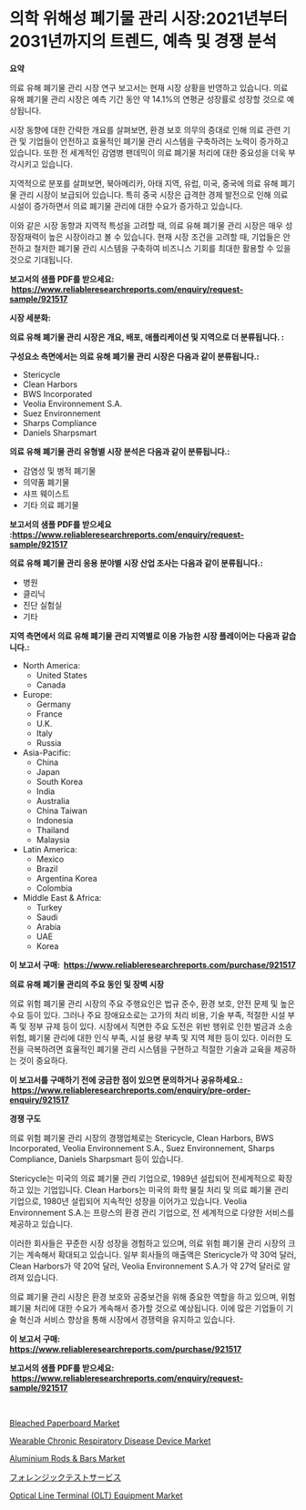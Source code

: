 <p><h1>의학 위해성 폐기물 관리 시장:2021년부터 2031년까지의 트렌드, 예측 및 경쟁 분석</h1></p><p><strong>요약</strong></p>
<p><p>의료 유해 폐기물 관리 시장 연구 보고서는 현재 시장 상황을 반영하고 있습니다. 의료 유해 폐기물 관리 시장은 예측 기간 동안 약 14.1%의 연평균 성장률로 성장할 것으로 예상됩니다.</p><p>시장 동향에 대한 간략한 개요를 살펴보면, 환경 보호 의무의 증대로 인해 의료 관련 기관 및 기업들이 안전하고 효율적인 폐기물 관리 시스템을 구축하려는 노력이 증가하고 있습니다. 또한 전 세계적인 감염병 팬데믹이 의료 폐기물 처리에 대한 중요성을 더욱 부각시키고 있습니다.</p><p>지역적으로 분포를 살펴보면, 북아메리카, 아태 지역, 유럽, 미국, 중국에 의료 유해 폐기물 관리 시장이 보급되어 있습니다. 특히 중국 시장은 급격한 경제 발전으로 인해 의료 시설이 증가하면서 의료 폐기물 관리에 대한 수요가 증가하고 있습니다.</p><p>이와 같은 시장 동향과 지역적 특성을 고려할 때, 의료 유해 폐기물 관리 시장은 매우 성장잠재력이 높은 시장이라고 볼 수 있습니다. 현재 시장 조건을 고려할 때, 기업들은 안전하고 철저한 폐기물 관리 시스템을 구축하여 비즈니스 기회를 최대한 활용할 수 있을 것으로 기대됩니다.</p></p>
<p><strong>보고서의 샘플 PDF를 받으세요: &nbsp;<a href="https://www.reliableresearchreports.com/enquiry/request-sample/921517">https://www.reliableresearchreports.com/enquiry/request-sample/921517</a></strong></p>
<p><strong>시장 세분화:</strong></p>
<p><strong> 의료 유해 폐기물 관리 시장은 개요, 배포, 애플리케이션 및 지역으로 더 분류됩니다. :</strong></p>
<p><strong>구성요소 측면에서는 의료 유해 폐기물 관리 시장은 다음과 같이 분류됩니다.:</strong></p>
<p><ul><li>Stericycle</li><li>Clean Harbors</li><li>BWS Incorporated</li><li>Veolia Environnement S.A.</li><li>Suez Environnement</li><li>Sharps Compliance</li><li>Daniels Sharpsmart</li></ul></p>
<p><strong> 의료 유해 폐기물 관리 유형별 시장 분석은 다음과 같이 분류됩니다.:</strong></p>
<p><ul><li>감염성 및 병적 폐기물</li><li>의약품 폐기물</li><li>샤프 웨이스트</li><li>기타 의료 폐기물</li></ul></p>
<p><strong>보고서의 샘플 PDF를 받으세요 :<a href="https://www.reliableresearchreports.com/enquiry/request-sample/921517">https://www.reliableresearchreports.com/enquiry/request-sample/921517</a></strong></p>
<p><strong> 의료 유해 폐기물 관리 응용 분야별 시장 산업 조사는 다음과 같이 분류됩니다.:</strong></p>
<p><ul><li>병원</li><li>클리닉</li><li>진단 실험실</li><li>기타</li></ul></p>
<p><strong>지역 측면에서 의료 유해 폐기물 관리 지역별로 이용 가능한 시장 플레이어는 다음과 같습니다.:</strong></p>
<p><ul>
    <li>
        North America:
        <ul>
            <li>United States</li>
            <li>Canada</li>
        </ul>
    </li>
    <li>
        Europe:
        <ul>
            <li>Germany</li>
            <li>France</li>
            <li>U.K.</li>
            <li>Italy</li>
            <li>Russia</li>
        </ul>
    </li>
    <li>
        Asia-Pacific:
        <ul>
            <li>China</li>
            <li>Japan</li>
            <li>South Korea</li>
            <li>India</li>
            <li>Australia</li>
            <li>China Taiwan</li>
            <li>Indonesia</li>
            <li>Thailand</li>
            <li>Malaysia</li>
        </ul>
    </li>
    <li>
        Latin America:
        <ul>
            <li>Mexico</li>
            <li>Brazil</li>
            <li>Argentina Korea</li>
            <li>Colombia</li>
        </ul>
    </li>
    <li>
        Middle East & Africa:
        <ul>
            <li>Turkey</li>
            <li>Saudi</li>
            <li>Arabia</li>
            <li>UAE</li>
            <li>Korea</li>
        </ul>
    </li>
    </ul></p>
<p><strong>이 보고서 구매: &nbsp;<a href="https://www.reliableresearchreports.com/purchase/921517">https://www.reliableresearchreports.com/purchase/921517</a></strong></p>
<p><strong>의료 유해 폐기물 관리의 주요 동인 및 장벽 시장</strong></p>
<p><p>의료 위험 폐기물 관리 시장의 주요 주행요인은 법규 준수, 환경 보호, 안전 문제 및 높은 수요 등이 있다. 그러나 주요 장애요소로는 고가의 처리 비용, 기술 부족, 적절한 시설 부족 및 정부 규제 등이 있다. 시장에서 직면한 주요 도전은 위반 행위로 인한 벌금과 소송 위험, 폐기물 관리에 대한 인식 부족, 시설 용량 부족 및 지역 제한 등이 있다. 이러한 도전을 극복하려면 효율적인 폐기물 관리 시스템을 구현하고 적절한 기술과 교육을 제공하는 것이 중요하다.</p></p>
<p><strong>이 보고서를 구매하기 전에 궁금한 점이 있으면 문의하거나 공유하세요.: &nbsp;<a href="https://www.reliableresearchreports.com/enquiry/pre-order-enquiry/921517">https://www.reliableresearchreports.com/enquiry/pre-order-enquiry/921517</a></strong></p>
<p><strong>경쟁 구도</strong></p>
<p><p>의료 위험 폐기물 관리 시장의 경쟁업체로는 Stericycle, Clean Harbors, BWS Incorporated, Veolia Environnement S.A., Suez Environnement, Sharps Compliance, Daniels Sharpsmart 등이 있습니다.</p><p>Stericycle는 미국의 의료 폐기물 관리 기업으로, 1989년 설립되어 전세계적으로 확장하고 있는 기업입니다. Clean Harbors는 미국의 화학 물질 처리 및 의료 폐기물 관리 기업으로, 1980년 설립되어 지속적인 성장을 이어가고 있습니다. Veolia Environnement S.A.는 프랑스의 환경 관리 기업으로, 전 세계적으로 다양한 서비스를 제공하고 있습니다.</p><p>이러한 회사들은 꾸준한 시장 성장을 경험하고 있으며, 의료 위험 폐기물 관리 시장의 크기는 계속해서 확대되고 있습니다. 일부 회사들의 매출액은 Stericycle가 약 30억 달러, Clean Harbors가 약 20억 달러, Veolia Environnement S.A.가 약 27억 달러로 알려져 있습니다.</p><p>의료 폐기물 관리 시장은 환경 보호와 공중보건을 위해 중요한 역할을 하고 있으며, 위험 폐기물 처리에 대한 수요가 계속해서 증가할 것으로 예상됩니다. 이에 많은 기업들이 기술 혁신과 서비스 향상을 통해 시장에서 경쟁력을 유지하고 있습니다.</p></p>
<p><strong>이 보고서 구매: &nbsp; <a href="https://www.reliableresearchreports.com/purchase/921517">https://www.reliableresearchreports.com/purchase/921517</a></strong></p>
<p><strong>보고서의 샘플 PDF를 받으세요: &nbsp;<a href="https://www.reliableresearchreports.com/enquiry/request-sample/921517">https://www.reliableresearchreports.com/enquiry/request-sample/921517</a></strong><strong></strong></p>
<p>&nbsp;</p>
<p><p><a href="https://github.com/abdelrhmankishk22/Market-Research-Report-List-3/blob/main/bleached-paperboard-market.md">Bleached Paperboard Market</a></p><p><a href="https://issuu.com/reportprime-2/docs/wearable-chronic-respiratory-disease-device-market">Wearable Chronic Respiratory Disease Device Market</a></p><p><a href="https://github.com/ChiragRp1/Market-Research-Report-List-3/blob/main/aluminium-rods-bars-market.md">Aluminium Rods & Bars Market</a></p><p><a href="https://github.com/mohamedbakry57/Market-Research-Report-List-2/blob/main/7312281182209.md">フォレンジックテストサービス</a></p><p><a href="https://issuu.com/reportprime-2/docs/optical-line-terminal-olt-equipment-market-size-20">Optical Line Terminal (OLT) Equipment Market</a></p></p>